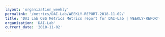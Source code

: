 ```yaml
---
layout: 'organization_weekly'
permalink: '/metrics/DAI-Lab/WEEKLY-REPORT-2018-11-02/'
title: 'DAI Lab OSS Metrics Metrics report for DAI-Lab | WEEKLY-REPORT-2018-11-02'
organization: 'DAI-Lab'
current_date: '2018-11-02'
---
```


